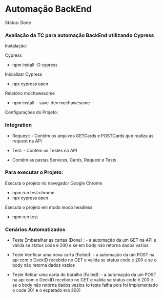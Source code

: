<h1>Automação BackEnd</h1>

Status: Done

### Avaliação da TC para automação BackEnd utilizando Cypress  

Instalação:

Cypress 
+ npm install -D cypress 

Inicializar Cypress 
+ npx cypress open

Relatório mochawesome
+ npm install --save-dev mochawesome

Configurações do Projeto:

### Integration

+ Request: - Contém os arquivos GETCards e POSTCards que realiza as request na API

+ Test: - Contém os Testes na API

+ Contém as pastas Services, Cards, Request e Tests

### Para executar o Projeto:

Executa o projeto no navegador Google Chrome
+ npm run test:chrome
+ npx cypress open

Executa o projeto em modo modo headless
+ npm run test


### Cenários Automatizados

+ Teste Embaralhar as cartas (Done) : - a automação da um GET na API e valida se status code é 200 e se em body não retorna dados vazios

+ Teste Verificar uma nova carta (Failed): - a automação da um POST  na api com o DeckID recebido no GET e valida se  status code é 200 e se o body não retorna dados vazios

+ Teste Retirar uma carta do baralho (Failed): - a automação da um POST  na api com o DeckID recebido no GET e valida se  status code é 200 e se o body não retorna dados vazios (o teste falha pois foi implementado o code 201 e o esperado era 200)
